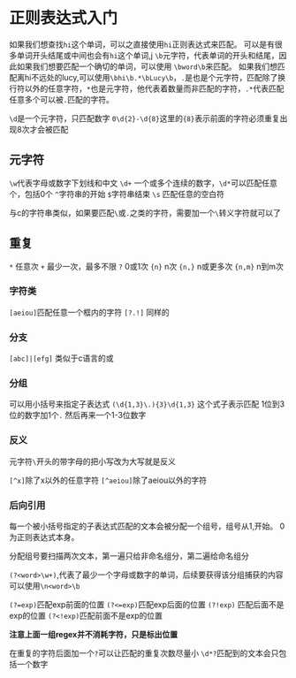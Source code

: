 # 正则表达式入门

如果我们想查找`hi`这个单词，可以之直接使用`hi`正则表达式来匹配。
可以是有很多单词开头结尾或中间也会有`hi`这个单词,j
`\b`元字符，代表单词的开头和结尾，因此如果我们想要匹配一个确切的单词，可以使用
`\bword\b`来匹配。
如果我们想匹配离hi不远处的lucy,可以使用`\bhi\b.*\bLucy\b`，`.`是也是个元字符，匹配除了换行符以外的任意字符，`*`也是元字符，他代表着数量而非匹配的字符，`.*`代表匹配任意多个可以被`.`匹配的字符。

`\d`是一个元字符，只匹配数字
`0\d{2}-\d{8}`这里的`{8}`表示前面的字符必须重复出现8次才会被匹配


## 元字符
`\w`代表字母或数字下划线和中文
`\d+` 一个或多个连续的数字，`\d*`可以匹配任意个，包括0个
`^`字符串的开始
`$`字符串结束
`\s` 匹配任意的空白符


与c的字符串类似，如果要匹配`\`或`.`之类的字符，需要加一个`\`转义字符就可以了

## 重复
`*` 任意次
`+` 最少一次，最多不限
`?` 0或1次
`{n}` n次
`{n,}` n或更多次
`{n,m}` n到m次

### 字符类
`[aeiou]`匹配任意一个框内的字符
`[?.!]` 同样的

### 分支
`[abc]|[efg]` 类似于c语言的或

### 分组
可以用小括号来指定子表达式
`(\d{1,3}\.){3}\d{1,3}` 这个式子表示匹配 1位到3位的数字加1个`.` 然后再来一个1-3位数字


### 反义
元字符`\`开头的带字母的把小写改为大写就是反义

`[^x]`除了x以外的任意字符
`[^aeiou]`除了aeiou以外的字符

### 后向引用
每一个被小括号指定的子表达式匹配的文本会被分配一个组号，组号从1,开始。
0为正则表达式本身。

分配组号要扫描两次文本，第一遍只给非命名组分，第二遍给命名组分

`(?<word>\w+)`,代表了最少一个字母或数字的单词，后续要获得该分组捕获的内容可以使用`\n<word>\b`

`(?=exp)`匹配exp前面的位置
`(?<=exp)`匹配exp后面的位置
`(?!exp)` 匹配后面不是exp的位置
`(?<!exp)`匹配前面不是exp的位置

**注意上面一组regex并不消耗字符，只是标出位置**


在重复的字符后面加一个`?`可以让匹配的重复次数尽量小
`\d*?`匹配到的文本会只包括一个数字
